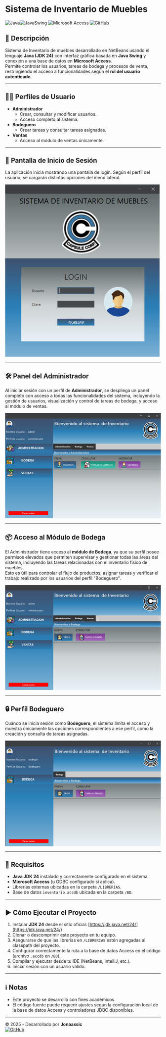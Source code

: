 # Sistema de Inventario de Muebles

![Java](https://img.shields.io/badge/Java%20JDK%2024-ED8B00?style=for-the-badge&logo=openjdk&logoColor=white)![JavaSwing](https://img.shields.io/badge/Java%20Swing-008000?style=for-the-badge&logo=java&logoColor=white) ![Microsoft Access](https://img.shields.io/badge/Microsoft%20Access-A4373A?style=for-the-badge&logo=microsoft-access&logoColor=white)
[![GitHub](https://img.shields.io/badge/GitHub-Jonaaxsic-181717?style=for-the-badge&logo=github&logoColor=white)](https://github.com/Jonaaxsic)

## 📌 Descripción

Sistema de Inventario de muebles desarrollado en NetBeans usando el lenguaje **Java (JDK 24)** con interfaz gráfica basada en **Java Swing** y conexión a una base de datos en **Microsoft Access**.  
Permite controlar los usuarios, tareas de bodega y procesos de venta, restringiendo el acceso a funcionalidades según el **rol del usuario autenticado**.

---

## 🧑‍💻 Perfiles de Usuario

- **Administrador**
  - Crear, consultar y modificar usuarios.
  - Acceso completo al sistema.
- **Bodeguero**
  - Crear tareas y consultar tareas asignadas.
- **Ventas**
  - Acceso al módulo de ventas únicamente.

---

## 🚪 Pantalla de Inicio de Sesión

La aplicación inicia mostrando una pantalla de login. Según el perfil del usuario, se cargarán distintas opciones del menú lateral.

![Pantalla de inicio de sesión](src/img/Inicio_sesion.png)

---

## 🛠️ Panel del Administrador

Al iniciar sesión con un perfil de **Administrador**, se despliega un panel completo con acceso a todas las funcionalidades del sistema, incluyendo la gestión de usuarios, visualización y control de tareas de bodega, y acceso al módulo de ventas.

![Panel Administrador](src/img/Admin_panel.png)

---

## 📦 Acceso al Módulo de Bodega

El Administrador tiene acceso al **módulo de Bodega**, ya que su perfil posee permisos elevados que permiten supervisar y gestionar todas las áreas del sistema, incluyendo las tareas relacionadas con el inventario físico de muebles.  
Esto es útil para controlar el flujo de productos, asignar tareas y verificar el trabajo realizado por los usuarios del perfil "Bodeguero".

![Administrador en módulo Bodega](src/img/Bodega_panel.png)

---

## 🔒 Perfil Bodeguero

Cuando se inicia sesión como **Bodeguero**, el sistema limita el acceso y muestra únicamente las opciones correspondientes a ese perfil, como la creación y consulta de tareas asignadas.

![Login y vista de perfil Bodeguero](src/img/Bodega_panel_withRol.png)

---

## 📌 Requisitos

- **Java JDK 24** instalado y correctamente configurado en el sistema.
- **Microsoft Access** (u ODBC configurado si aplica).
- Librerías externas ubicadas en la carpeta `/LIBRERIAS`.
- Base de datos `inventario.accdb` ubicada en la carpeta `/BD`.

---

## ▶️ Cómo Ejecutar el Proyecto

1. Instalar **JDK 24** desde el sitio oficial: [https://jdk.java.net/24/](https://jdk.java.net/24/)
2. Clonar o descomprimir este proyecto en tu equipo.
3. Asegurarse de que las librerías en `/LIBRERIAS` estén agregadas al classpath del proyecto.
4. Configurar correctamente la ruta a la base de datos Access en el código (archivo `.accdb` en `/BD`).
5. Compilar y ejecutar desde tu IDE (NetBeans, IntelliJ, etc.).
6. Iniciar sesión con un usuario válido.

---

## ℹ️ Notas

- Este proyecto se desarrolló con fines académicos.
- El código fuente puede requerir ajustes según la configuración local de la base de datos Access y controladores JDBC disponibles.

---

© 2025 - Desarrollado por **Jonaaxsic**  
[![GitHub](https://img.shields.io/badge/GitHub-jonaaxsic-black?logo=github)](https://github.com/jonaaxsic)
